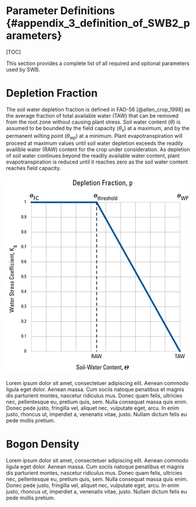 # Parameter Definitions {#appendix_3_definition_of_SWB2_parameters}

[TOC]

This section provides a complete list of all required and optional parameters used by SWB. 

# Depletion Fraction

The soil water depletion fraction is defined in FAO-56 [@allen_crop_1998] as the average fraction of total available water (TAW) that can be removed from the root zone without causing plant stress. Soil water content ($\theta$) is assumed to be bounded by the field capacity ($\theta_{s}$) at a maximum, and by the permanent wilting point ($\theta_{wp}$) at a minimum. Plant evapotranspiration will proceed at maximum values until soil water depletion exceeds the readily availible water (RAW) content for the crop under consideration. As depletion of soil water continues beyond the readily available water content, plant evapotranspiration is reduced until it reaches zero as the soil water content reaches field capacity.

![Depletion Factor Chart]( ../images/Parameters__Depletion_Fraction.png ) 

Lorem ipsum dolor sit amet, consectetuer adipiscing elit. Aenean commodo ligula eget dolor. Aenean massa. Cum sociis natoque penatibus et magnis dis parturient montes, nascetur ridiculus mus. Donec quam felis, ultricies nec, pellentesque eu, pretium quis, sem. Nulla consequat massa quis enim. Donec pede justo, fringilla vel, aliquet nec, vulputate eget, arcu. In enim justo, rhoncus ut, imperdiet a, venenatis vitae, justo. Nullam dictum felis eu pede mollis pretium.

# Bogon Density

Lorem ipsum dolor sit amet, consectetuer adipiscing elit. Aenean commodo ligula eget dolor. Aenean massa. Cum sociis natoque penatibus et magnis dis parturient montes, nascetur ridiculus mus. Donec quam felis, ultricies nec, pellentesque eu, pretium quis, sem. Nulla consequat massa quis enim. Donec pede justo, fringilla vel, aliquet nec, vulputate eget, arcu. In enim justo, rhoncus ut, imperdiet a, venenatis vitae, justo. Nullam dictum felis eu pede mollis pretium.

